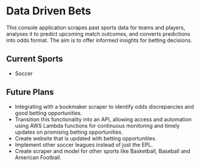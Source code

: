 # Data Driven Bets
This console application scrapes past sports data for teams and players, analyses it to predict upcoming match outcomes, and converts predictions into odds format. The aim is to offer informed insights for betting decisions. 

## Current Sports

- Soccer

## Future Plans

- Integrating with a bookmaker scraper to identify odds discrepancies and good betting opportunities.
- Transition this functionality into an API, allowing access and automation using AWS Lambda functions for continuous monitoring and timely updates on promising betting opportunities.
- Create website that is updated with betting opportunities.
- Implement other soccer leagues instead of just the EPL.
- Create scraper and model for other sports like Basketball, Baseball and American Football.